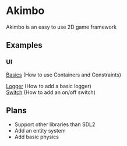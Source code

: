 # Akimbo
Akimbo is an easy to use 2D game framework

## Examples

### UI
[Basics](./examples/ui/uiBasics.cc)  (How to use Containers and Constraints)


[Logger](./examples/ui/uiLogger.cc) (How to add a basic logger)\
[Switch](./examples/ui/uiSwitch.cc) (How to add an on/off switch)

## Plans
- Support other libraries than SDL2
- Add an entity system
- Add basic physics
